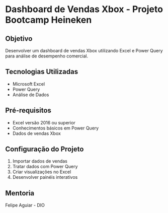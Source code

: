 # Dashboard de Vendas Xbox - Projeto Bootcamp Heineken

## Objetivo
Desenvolver um dashboard de vendas Xbox utilizando Excel e Power Query para análise de desempenho comercial.

## Tecnologias Utilizadas
- Microsoft Excel
- Power Query
- Análise de Dados

## Pré-requisitos
- Excel versão 2016 ou superior
- Conhecimentos básicos em Power Query
- Dados de vendas Xbox

## Configuração do Projeto
1. Importar dados de vendas
2. Tratar dados com Power Query
3. Criar visualizações no Excel
4. Desenvolver painéis interativos

## Mentoria

Felipe Aguiar - DIO
